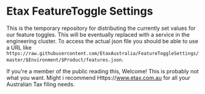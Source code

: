 # Etax FeatureToggle Settings

This is the temporary repository for distributing the currently set values for our feature toggles. This will be eventually replaced with a service in the engineering cluster. To access the actual json file you should be able to use a URL like `https://raw.githubusercontent.com/EtaxAustralia/FeatureToggleSettings/master/$Environment/$Product/features.json`.

If you're a member of the public reading this, Welcome! This is probably not what you want. Might i recommend Https://www.etax.com.au for all your Australian Tax filing needs.
